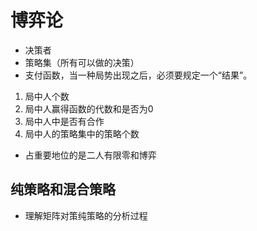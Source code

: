 # 博弈论

- 决策者
- 策略集（所有可以做的决策）
- 支付函数，当一种局势出现之后，必须要规定一个“结果”。


1. 局中人个数
2. 局中人赢得函数的代数和是否为0
3. 局中人中是否有合作
4. 局中人的策略集中的策略个数

- 占重要地位的是二人有限零和博弈


## 纯策略和混合策略

- 理解矩阵对策纯策略的分析过程